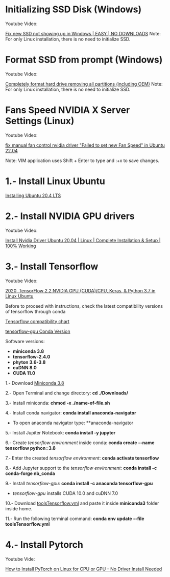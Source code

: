 # Initializing SSD Disk (Windows)

Youtube Video:

[Fix new SSD not showing up in Windows | EASY | NO DOWNLOADS](https://www.youtube.com/watch?v=pu5IbAlw1Nk)
Note: For only Linux installation, there is no need to initialize SSD.


# Format SSD from prompt (Windows)

Youtube Video:

[Completely format hard drive removing all partitions (including OEM)](https://www.youtube.com/watch?v=6lTrZopRtE8)
Note: For only Linux installation, there is no need to initialize SSD.

# Fans Speed NVIDIA X Server Settings (Linux)

Youtube Video:

[fix manual fan control nvidia driver "Failed to set new Fan Speed" in Ubuntu 22.04](https://www.youtube.com/watch?v=A1QJtteOUz4)

Note: VIM application uses Shift + Enter to type and :+x to save changes.

# 1.- Install Linux Ubuntu

[Installing Ubuntu 20.4 LTS](https://www.youtube.com/watch?v=FAknvXs4M1w)

# 2.- Install NVIDIA GPU drivers

Youtube Video:

[Install Nvidia Driver Ubuntu 20.04 | Linux | Complete Installation & Setup | 100% Working](https://www.youtube.com/watch?v=FAknvXs4M1w)


# 3.- Install Tensorflow

Youtube Video:

[2020, TensorFlow 2.2 NVIDIA GPU (CUDA)/CPU, Keras, & Python 3.7 in Linux Ubuntu](https://www.youtube.com/watch?v=dj-Jntz-74g&t=357s)

Before to proceed with instructions, check the latest compatibility versions of tensorflow through conda

[Tensorflow compatibility chart](https://www.tensorflow.org/install/source)

[tensorflow-gpu Conda Version](https://anaconda.org/anaconda/tensorflow-gpu)

Software versions:

+ **miniconda 3.8**
+ **tensorflow-2.4.0**
+ **phyton 3.6-3.8**
+ **cuDNN	8.0**
+ **CUDA 11.0**


1.- Download [Miniconda 3.8](https://docs.conda.io/en/latest/miniconda.html)

2.- Open Terminal and change directory: **cd ./Downloads/**

3.- Install miniconda: **chmod -x ./name-of-file.sh**

4.- Install conda navigator: **conda install anaconda-navigator**
 
 + To open anaconda navigator type: **anaconda-navigator

5.- Install Jupiter Notebook: **conda install -y jupyter**

6.- Create *tensorflow environment* inside conda: **conda create --name tensorflow python=3.8**

7.- Enter the created *tensorflow environment*: **conda activate tensorflow**

8.- Add Jupyter support to the *tensorflow environment*: **conda install -c conda-forge nb_conda**

9.- Install *tensorflow-gpu*: **conda install -c anaconda tensorflow-gpu**

+ *tensorflow-gpu* installs CUDA 10.0 and cuDNN 7.0

10.- Download [toolsTensorflow.yml](https://raw.githubusercontent.com/brainnlabs/SSD-Initialization/main/toolsTensorflow.yml) and paste it inside **miniconda3** folder inside home.

11.- Run the following terminal command: **conda env update --file toolsTensorflow.yml** 

# 4.- Install Pytorch

Youtube Vide:

[How to Install PyTorch on Linux for CPU or GPU - No Driver Install Needed](https://www.youtube.com/watch?v=YTvVxYneu7w)







